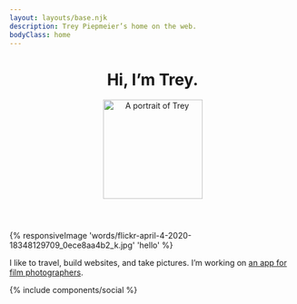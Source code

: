 ```yaml
---
layout: layouts/base.njk
description: Trey Piepmeier’s home on the web.
bodyClass: home
---
```


<header>
    <h1>Hi, I’m Trey.</h1>
    <img src="/img/trey.jpg" alt="A portrait of Trey" height="175" width="175" />
</header>

{% responsiveImage 'words/flickr-april-4-2020-18348129709_0ece8aa4b2_k.jpg' 'hello' %}

I like to travel, build websites, and take pictures. I’m working on [an app for film photographers](http://cassettenest.com).

{% include components/social %}
